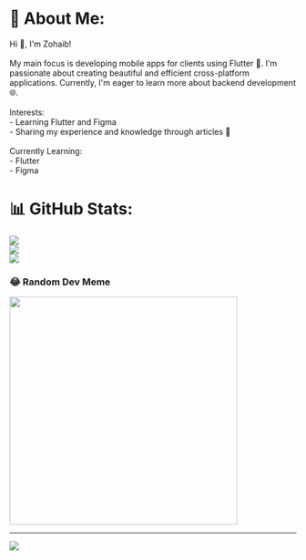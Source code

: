 # 💫 About Me:
Hi 👋, I'm Zohaib!<br><br>My main focus is developing mobile apps for clients using Flutter 💙. I'm passionate about creating beautiful and efficient cross-platform applications. Currently, I'm eager to learn more about backend development 🌐.<br><br>Interests:<br>- Learning Flutter and Figma<br>- Sharing my experience and knowledge through articles 📝<br><br>Currently Learning:<br>- Flutter<br>- Figma<br>

# 📊 GitHub Stats:
![](https://github-readme-stats.vercel.app/api?username=zeb9988&theme=dark&hide_border=false&include_all_commits=false&count_private=false)<br/>
![](https://github-readme-streak-stats.herokuapp.com/?user=zeb9988&theme=dark&hide_border=false)<br/>
![](https://github-readme-stats.vercel.app/api/top-langs/?username=zeb9988&theme=dark&hide_border=false&include_all_commits=false&count_private=false&layout=compact)

### 😂 Random Dev Meme
<img src='https://randommeme-five.vercel.app/' style="height: 400px;"/>

---
[![](https://visitcount.itsvg.in/api?id=zeb9988&icon=0&color=0)](https://visitcount.itsvg.in)

<!-- Proudly created with GPRM ( https://gprm.itsvg.in ) -->
